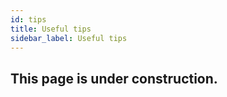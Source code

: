 ```yaml
---
id: tips
title: Useful tips
sidebar_label: Useful tips
---
```


## This page is under construction.
